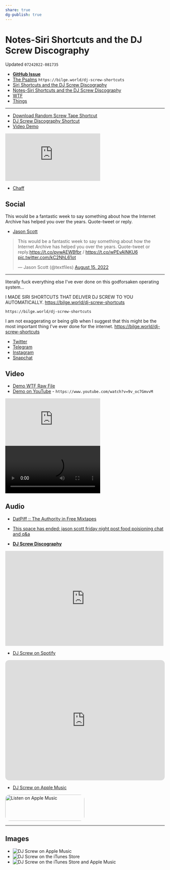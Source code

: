 ```yaml
---
share: true
dg-publish: true
---
```

# Notes-Siri Shortcuts and the DJ Screw Discography
Updated `07242022-081735`

- [**GitHub Issue**](https://github.com/extratone/bilge/issues/349)
- [The Psalms](https://bilge.world/dj-screw-shortcuts) `https://bilge.world/dj-screw-shortcuts`
- [Siri Shortcuts and the DJ Screw Discography](drafts://open?uuid=610294A9-B6B2-4A07-9670-2B1D6F56AC7C)
- [Notes-Siri Shortcuts and the DJ Screw Discography](drafts://open?uuid=5F877C6E-5B05-4FB6-AC15-C8A79C022DB1)
- [WTF](https://davidblue.wtf/drafts/5F877C6E-5B05-4FB6-AC15-C8A79C022DB1.html)
- [Things](things:///show?id=Q315nh3B9rnBy6iXsNcJvT)

---

- [Download Random Screw Tape Shortcut](drafts://open?uuid=DC1EB754-6A2D-44FD-A0D5-0B12200E9093)
- [DJ Screw Discography Shortcut](drafts://open?uuid=B2E41B55-07F5-4483-A1C0-C692EB0AA7F4)
- [Video Demo](https://youtu.be/9v_oc7GmvvM)

<iframe width="auto" height="auto" src="https://www.youtube.com/embed/9v_oc7GmvvM?controls=0" title="YouTube video player" frameborder="0" allow="accelerometer; autoplay; clipboard-write; encrypted-media; gyroscope; picture-in-picture" allowfullscreen></iframe>

- [Chaff](https://chaff.writeas.com/siri-shortcuts-and-the-dj-screw-discography)

## Social



This would be a fantastic week to say something about how the Internet Archive has helped you over the years. Quote-tweet or reply.
- [Jason Scott](https://twitter.com/textfiles/status/1559228085739950080)

<blockquote class="twitter-tweet"><p lang="en" dir="ltr">This would be a fantastic week to say something about how the Internet Archive has helped you over the years. Quote-tweet or reply.<a href="https://t.co/pvwAEWBfbr">https://t.co/pvwAEWBfbr</a> / <a href="https://t.co/wPEvAlNKU6">https://t.co/wPEvAlNKU6</a> <a href="https://t.co/kC2NhL61ot">pic.twitter.com/kC2NhL61ot</a></p>&mdash; Jason Scott (@textfiles) <a href="https://twitter.com/textfiles/status/1559228085739950080?ref_src=twsrc%5Etfw">August 15, 2022</a></blockquote> <script async src="https://platform.twitter.com/widgets.js" charset="utf-8"></script>

---

literally fuck everything else I've ever done on this godforsaken operating system...

I MADE SIRI SHORTCUTS THAT DELIVER DJ SCREW TO YOU AUTOMATICALLY. https://bilge.world/dj-screw-shortcuts 

`https://bilge.world/dj-screw-shortcuts`

I am not exaggerating or being glib when I suggest that this might be the most important thing I've ever done for the internet. https://bilge.world/dj-screw-shortcuts

- [Twitter](https://twitter.com/NeoYokel/status/1556089376622477317)
- [Telegram](https://t.me/extratone/12470)
- [Instagram](https://www.instagram.com/reel/Cg8LazpL8XB)
- [Snapchat](https://t.snapchat.com/xxdGmGT3)

## Video

- [Demo WTF Raw File](https://davidblue.wtf/video/djscrewshortcuts.mp4)
- [Demo on YouTube](https://youtu.be/9v_oc7GmvvM) - `https://www.youtube.com/watch?v=9v_oc7GmvvM`

<iframe width="auto" height="auto" src="https://www.youtube.com/embed/9v_oc7GmvvM?controls=0" title="YouTube video player" frameborder="0" allow="accelerometer; autoplay; clipboard-write; encrypted-media; gyroscope; picture-in-picture" allowfullscreen></iframe>

<video controls>
  <source src="https://davidblue.wtf/video/djscrewshortcuts.mp4">
</video>

## Audio

- [DatPiff :: The Authority in Free Mixtapes](https://www.datpiff.com/mixtapes-search.php?criteria=keyword:dj+screw)
- [This space has ended: jason scott friday night post food poisioning chat and q&a](https://twitter.com/i/spaces/1RDGlggkmvDKL)

- [**DJ Screw Discography**](https://archive.org/details/dj-screw-discography)

<iframe src="https://archive.org/details/dj-screw-discography&playlist=1&list_height=150" width="500" height="300" frameborder="0" webkitallowfullscreen="true" mozallowfullscreen="true" allowfullscreen></iframe>

- [DJ Screw on Spotify](https://open.spotify.com/artist/6TC6ZeVdvCuBSn32h5Msul)

<iframe style="border-radius:12px" src="https://open.spotify.com/embed/artist/6TC6ZeVdvCuBSn32h5Msul?utm_source=generator" width="100%" height="380" frameBorder="0" allowfullscreen="" allow="autoplay; clipboard-write; encrypted-media; fullscreen; picture-in-picture"></iframe>

- [DJ Screw on Apple Music](https://music.apple.com/us/artist/dj-screw/80923709)

<a href="https://music.apple.com/us/artist/dj-screw/80923709?itsct=music_box_badge&amp;itscg=30200&amp;app=music&amp;ls=1" style="display: inline-block; overflow: hidden; border-radius: 13px; width: 250px; height: 83px;"><img src="https://tools.applemediaservices.com/api/badges/listen-on-apple-music/badge/en-us?size=250x83&h=cdbcefe9e23b0310ab61b31e72e2dcdb" alt="Listen on Apple Music" style="border-radius: 13px; width: 250px; height: 83px;"></a>


---

## Images

- ![DJ Screw on Apple Music](https://i.snap.as/n7EL1If6.png)
- ![DJ Screw on the iTunes Store](https://i.snap.as/y0NbK3my.png)
- ![DJ Screw on the iTunes Store and Apple Music](https://i.snap.as/WB5CXuSz.png)